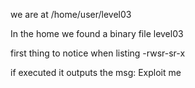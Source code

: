 
we are at /home/user/level03

In the home we found a binary file level03

first thing to notice when listing 
-rwsr-sr-x 

if executed it outputs the msg: Exploit me
